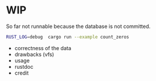 # WIP

So far not runnable because the database is not committed.

```bash
RUST_LOG=debug  cargo run --example count_zeros
```

- correctness of the data
- drawbacks (vfs)
- usage
- rustdoc
- credit